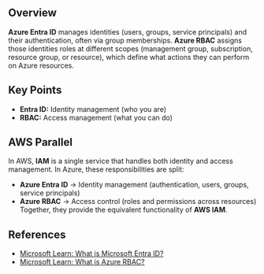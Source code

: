 ## **Overview**
**Azure Entra ID** manages identities (users, groups, service principals) and their authentication, often via group memberships. **Azure RBAC** assigns those identities roles at different scopes (management group, subscription, resource group, or resource), which define what actions they can perform on Azure resources.
## **Key Points**
- **Entra ID:** Identity management (who you are)
- **RBAC:** Access management (what you can do)
## **AWS Parallel**
In AWS, **IAM** is a single service that handles both identity and access management. In Azure, these responsibilities are split:
- **Azure Entra ID** → Identity management (authentication, users, groups, service principals)
- **Azure RBAC** → Access control (roles and permissions across resources)
Together, they provide the equivalent functionality of **AWS IAM**.
## **References**
- [Microsoft Learn: What is Microsoft Entra ID?](https://learn.microsoft.com/en-us/entra/fundamentals/whatis)
- [Microsoft Learn: What is Azure RBAC?](https://learn.microsoft.com/en-us/azure/role-based-access-control/overview)